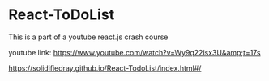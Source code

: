 # React-ToDoList
This is a part of a youtube react.js crash course

youtube link: https://www.youtube.com/watch?v=Wy9q22isx3U&amp;t=17s

https://solidifiedray.github.io/React-TodoList/index.html#/
